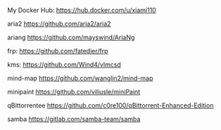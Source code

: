 My Docker Hub: https://hub.docker.com/u/xiami110

aria2 https://github.com/aria2/aria2

ariang https://github.com/mayswind/AriaNg

frp: https://github.com/fatedier/frp

kms: https://github.com/Wind4/vlmcsd

mind-map https://github.com/wanglin2/mind-map

minipaint https://github.com/viliusle/miniPaint

qBittorrentee https://github.com/c0re100/qBittorrent-Enhanced-Edition

samba https://gitlab.com/samba-team/samba
